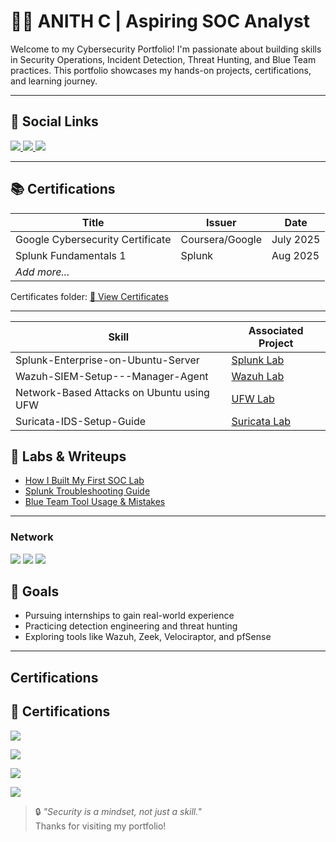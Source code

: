 # 👨‍💻 ANITH C | Aspiring SOC Analyst

Welcome to my Cybersecurity Portfolio! I'm passionate about building skills in Security Operations, Incident Detection, Threat Hunting, and Blue Team practices. This portfolio showcases my hands-on projects, certifications, and learning journey.

---

## 🔗 Social Links

<a href="https://www.linkedin.com/in/anith2931/" target="_blank">
  <img src="https://img.shields.io/badge/-LinkedIn-0072b1?&style=for-the-badge&logo=linkedin&logoColor=white" />
</a>

<a href="https://www.instagram.com/_.anith_58._/" target="_blank">
  <img src="https://img.shields.io/badge/-Instagram-E4405F?&style=for-the-badge&logo=instagram&logoColor=white" />
</a>

<a href="mailto:anithaustian78@gamil.com" target="_blank">
  <img src="https://img.shields.io/badge/-Gmail-D14836?style=for-the-badge&logo=gmail&logoColor=white" />
</a>

---

## 📚 Certifications

| Title | Issuer | Date |
|-------|--------|------|
| Google Cybersecurity Certificate | Coursera/Google | July 2025 |
| Splunk Fundamentals 1 | Splunk | Aug 2025 |
| *Add more...* | | |

Certificates folder: [📁 View Certificates](./certificates)

---

| Skill                                         | Associated Project         |
|-----------------------------------------------|----------------------------|
| Splunk-Enterprise-on-Ubuntu-Server            | <a href="https://github.com/Anith58/Splunk-Enterprise-Installation-on-Ubuntu-Server"> Splunk Lab</a> |
| Wazuh-SIEM-Setup---Manager-Agent              | <a href="https://github.com/Anith58/Wazuh-SIEM-Setup---Manager-Agent"> Wazuh Lab</a>|
| Network-Based Attacks on Ubuntu using UFW     | <a href="https://github.com/Anith58/LogAnalysis-UFW-Ubuntu"> UFW Lab</a>||
| Suricata-IDS-Setup-Guide                      | <a href="https://github.com/Anith58/Suricata-IDS-Setup-Guide"> Suricata Lab</a>|



## 🧪 Labs & Writeups

- [How I Built My First SOC Lab](./labs/soc-first-lab.md)
- [Splunk Troubleshooting Guide](./labs/splunk-troubleshoot.md)
- [Blue Team Tool Usage & Mistakes](./labs/blueteam-mistakes.md)

---
### Network
<div>
    <img src="https://img.shields.io/badge/-Wireshark-1679A7?&style=for-the-badge&logo=Wireshark&logoColor=white" />
    <img src="https://img.shields.io/badge/-Suricata-EF3B2D?&style=for-the-badge&logo=Suricata&logoColor=white" />
    <img src="https://img.shields.io/badge/-Zeek-777BB4?&style=for-the-badge&logo=Zeek&logoColor=white" />
</div>

## 🚀 Goals

- Pursuing internships to gain real-world experience
- Practicing detection engineering and threat hunting
- Exploring tools like Wazuh, Zeek, Velociraptor, and pfSense

---
## Certifications 

## 🏅 Certifications

[<img src="https://img.shields.io/badge/-Cisco_Networking Essentials-1BA0D7?style=for-the-badge&logo=cisco&logoColor=white" />](https://drive.google.com/file/d/18EIK8nucOmpL-K-hTqTn1Jnm4yz0X2-g/view)

[<img src="https://img.shields.io/badge/-Cisco_Cybersecurity Essentials-005073?style=for-the-badge&logo=cisco&logoColor=white" />](https://drive.google.com/file/d/1lEUwYIRWvVzw_1UOmF69iGcKr9KJKZqE/view)

[<img src="https://img.shields.io/badge/-DLK_Career_Cloud Computing-FF4500?style=for-the-badge&logo=googlescholar&logoColor=white" />](https://drive.google.com/file/d/1VvuhmU4HpxaYeXrTaYSVR15FmGmS9OIL/view)

[<img src="https://img.shields.io/badge/-Forage_Cybersecurity Job Simulation-3b82f6?style=for-the-badge&logo=forage&logoColor=white" />](https://forage-uploads-prod.s3.amazonaws.com/completion-certificates/mfxGwGDp6WkQmtmTf/vcKAB5yYAgvemepGQ_mfxGwGDp6WkQmtmTf_MgdN9PcRM6jDHGd7y_1753169202952_completion_certificate.pdf)



> 🔒 *"Security is a mindset, not just a skill."*  
Thanks for visiting my portfolio!
